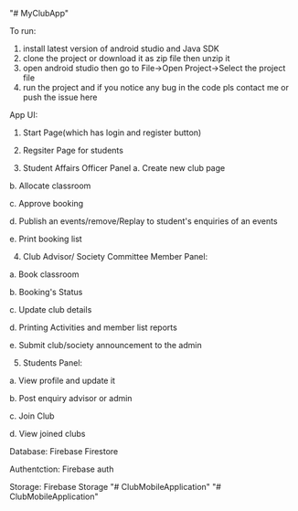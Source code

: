 "# MyClubApp" 

To run:
1. install latest version of android studio and Java SDK
2. clone the project or download it as zip file then unzip it
3. open android studio then go to File->Open Project->Select the project file 
4. run the project and if you notice any bug in the code pls contact me or push the issue here 

App UI: 


1. Start Page(which has login and register button)


3. Regsiter Page for students


4. Student Affairs Officer Panel
  a. Create new club page
  
  b. Allocate classroom 
  
  c. Approve booking
  
  d. Publish an events/remove/Replay to student's enquiries of an events
  
  e. Print booking list
  
  
4. Club Advisor/ Society Committee Member Panel:


  a. Book classroom
  
  b. Booking's Status
  
  c. Update club details 
  
  d. Printing Activities and member list reports
  
  e. Submit club/society announcement to the admin
  
  
5. Students Panel:


  a. View profile and update it
  
  b. Post enquiry advisor or admin
  
  c. Join Club 
  
  d. View joined clubs
  
  
Database:
Firebase Firestore


Authentction:
Firebase auth


Storage: 
Firebase Storage
"# ClubMobileApplication" 
"# ClubMobileApplication" 
